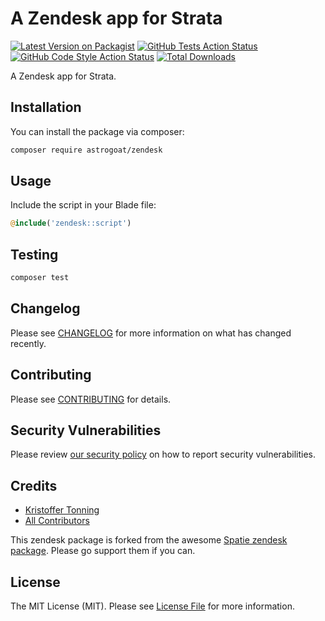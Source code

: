 # A Zendesk app for Strata

[![Latest Version on Packagist](https://img.shields.io/packagist/v/astrogoat/zendesk.svg?style=flat-square)](https://packagist.org/packages/astrogoat/zendesk)
[![GitHub Tests Action Status](https://img.shields.io/github/workflow/status/astrogoat/zendesk/run-tests?label=tests)](https://github.com/astrogoat/zendesk/actions?query=workflow%3Arun-tests+branch%3Amain)
[![GitHub Code Style Action Status](https://img.shields.io/github/workflow/status/astrogoat/zendesk/Check%20&%20fix%20styling?label=code%20style)](https://github.com/astrogoat/zendesk/actions?query=workflow%3A"Check+%26+fix+styling"+branch%3Amain)
[![Total Downloads](https://img.shields.io/packagist/dt/astrogoat/zendesk.svg?style=flat-square)](https://packagist.org/packages/astrogoat/zendesk)

A Zendesk app for Strata.

## Installation

You can install the package via composer:

```bash
composer require astrogoat/zendesk
```

## Usage
Include the script in your Blade file:
```php
@include('zendesk::script')
```

## Testing

```bash
composer test
```

## Changelog

Please see [CHANGELOG](CHANGELOG.md) for more information on what has changed recently.

## Contributing

Please see [CONTRIBUTING](.github/CONTRIBUTING.md) for details.

## Security Vulnerabilities

Please review [our security policy](../../security/policy) on how to report security vulnerabilities.

## Credits

- [Kristoffer Tonning](https://github.com/astrogoat)
- [All Contributors](../../contributors)

This zendesk package is forked from the awesome [Spatie zendesk package](https://github.com/spatie/package-zendesk-laravel#support-us). Please go support them if you can.




## License

The MIT License (MIT). Please see [License File](LICENSE.md) for more information.
